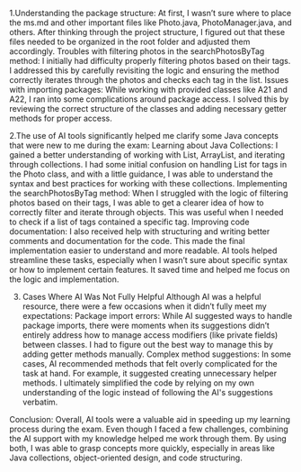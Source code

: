 1.Understanding the package structure: At first, I wasn’t sure where to place the ms.md and other important files like Photo.java, PhotoManager.java, and others. After thinking through the project structure, I figured out that these files needed to be organized in the root folder and adjusted them accordingly. Troubles with filtering photos in the searchPhotosByTag method: I initially had difficulty properly filtering photos based on their tags. I addressed this by carefully revisiting the logic and ensuring the method correctly iterates through the photos and checks each tag in the list. Issues with importing packages: While working with provided classes like A21 and A22, I ran into some complications around package access. I solved this by reviewing the correct structure of the classes and adding necessary getter methods for proper access.


2.The use of AI tools significantly helped me clarify some Java concepts that were new to me during the exam:
Learning about Java Collections: I gained a better understanding of working with List, ArrayList, and iterating through collections. I had some initial confusion on handling List<String> for tags in the Photo class, and with a little guidance, I was able to understand the syntax and best practices for working with these collections.
Implementing the searchPhotosByTag method: When I struggled with the logic of filtering photos based on their tags, I was able to get a clearer idea of how to correctly filter and iterate through objects. This was useful when I needed to check if a list of tags contained a specific tag. Improving code documentation: I also received help with structuring and writing better comments and documentation for the code. This made the final implementation easier to understand and more readable. AI tools helped streamline these tasks, especially when I wasn’t sure about specific syntax or how to implement certain features. It saved time and helped me focus on the logic and implementation.


3. Cases Where AI Was Not Fully Helpful
Although AI was a helpful resource, there were a few occasions when it didn’t fully meet my expectations:
Package import errors: While AI suggested ways to handle package imports, there were moments when its suggestions didn’t entirely address how to manage access modifiers (like private fields) between classes. I had to figure out the best way to manage this by adding getter methods manually. Complex method suggestions: In some cases, AI recommended methods that felt overly complicated for the task at hand. For example, it suggested creating unnecessary helper methods. I ultimately simplified the code by relying on my own understanding of the logic instead of following the AI's suggestions verbatim.

Conclusion:
Overall, AI tools were a valuable aid in speeding up my learning process during the exam. Even though I faced a few challenges, combining the AI support with my knowledge helped me work through them. By using both, I was able to grasp concepts more quickly, especially in areas like Java collections, object-oriented design, and code structuring.




